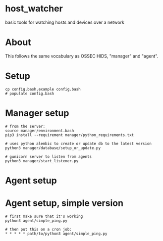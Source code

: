 # host_watcher
basic tools for watching hosts and devices over a network

# About

This follows the same vocabulary as OSSEC HIDS, "manager" and "agent".

# Setup

    cp config.bash.example config.bash
    # populate config.bash

# Manager setup

    # from the server:
    source manager/environment.bash
    pip3 install --requirement manager/python_requirements.txt

    # uses python alembic to create or update db to the latest version
    python3 manager/database/setup_or_update.py

    # gunicorn server to listen from agents
    python3 manager/start_listener.py

# Agent setup



# Agent setup, simple version

    # first make sure that it's working
    python3 agent/simple_ping.py

    # then put this on a cron job:
    * * * * * path/to/python3 agent/simple_ping.py
